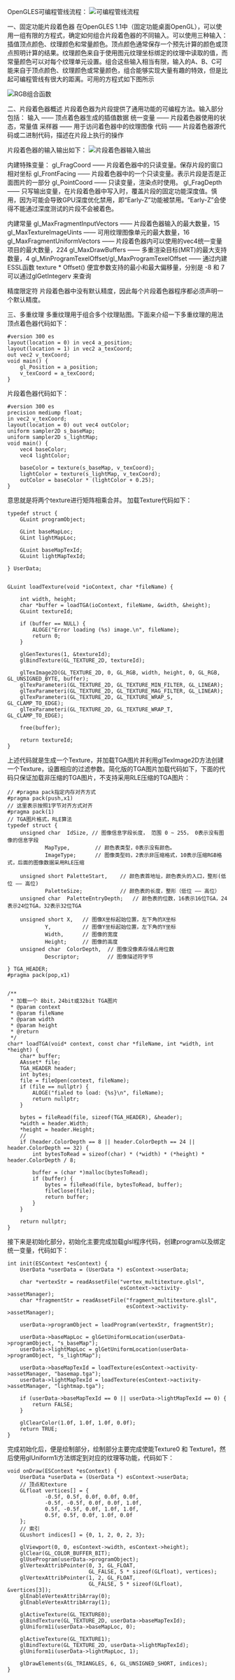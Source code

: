 OpenGLES可编程管线流程：
![可编程管线流程](http://upload-images.jianshu.io/upload_images/2103804-1953a2400b801c00.png?imageMogr2/auto-orient/strip%7CimageView2/2/w/1240)

一、固定功能片段着色器
在OpenGLES 1.1中（固定功能桌面OpenGL），可以使用一组有限的方程式，确定如何组合片段着色器的不同输入。可以使用三种输入：插值顶点颜色、纹理颜色和常量颜色。顶点颜色通常保存一个预先计算的颜色或顶点照明计算的结果。纹理颜色来自于使用图元纹理坐标绑定的纹理中读取的值，而常量颜色可以对每个纹理单元设置。组合这些输入相当有限，输入的A、B、C可能来自于顶点颜色、纹理颜色或常量颜色，组合能够实现大量有趣的特效，但是比起可编程管线有很大的距离。可用的方程式如下图所示

![RGB组合函数](http://upload-images.jianshu.io/upload_images/2103804-8cae565f101717a3.png?imageMogr2/auto-orient/strip%7CimageView2/2/w/1240)

二、片段着色器概述
片段着色器为片段提供了通用功能的可编程方法。输入部分包括：
输入 —— 顶点着色器生成的插值数据
统一变量 —— 片段着色器使用的状态，常量值
采样器 —— 用于访问着色器中的纹理图像
代码 —— 片段着色器源代码或二进制代码，描述在片段上执行的操作

片段着色器的输入输出如下：
![片段着色器输入输出](http://upload-images.jianshu.io/upload_images/2103804-3af4311b69e0051f.png?imageMogr2/auto-orient/strip%7CimageView2/2/w/1240)

内建特殊变量：
gl_FragCoord —— 片段着色器中的只读变量。保存片段的窗口相对坐标
gl_FrontFacing —— 片段着色器中的一个只读变量。表示片段是否是正面图片的一部分
gl_PointCoord —— 只读变量，渲染点时使用。
gl_FragDepth —— 只写输出变量，在片段着色器中写入时，覆盖片段的固定功能深度值。慎用，因为可能会导致GPU深度优化禁用，即“Early-Z”功能被禁用。“Early-Z”会使得不能通过深度测试的片段不会被着色。

内建常量
gl_MaxFragmentInputVectors —— 片段着色器输入的最大数量，15
gl_MaxTextureImageUints —— 可用纹理图像单元的最大数量，16
gl_MaxFragmentUniformVectors —— 片段着色器内可以使用的vec4统一变量项目的最大数量，224
gl_MaxDrawBuffers —— 多重渲染目标(MRT)的最大支持数量，4
gl_MinProgramTexelOffset/gl_MaxProgramTexelOffset —— 通过内建ESSL函数 texture * Offset() 便宜参数支持的最小和最大偏移量，分别是 -8 和 7
可以通过glGetIntegerv 来查询

精度限定符
片段着色器中没有默认精度，因此每个片段着色器程序都必须声明一个默认精度。

三、多重纹理
多重纹理用于组合多个纹理贴图。下面来介绍一下多重纹理的用法
顶点着色器代码如下：
```
#version 300 es
layout(location = 0) in vec4 a_position;
layout(location = 1) in vec2 a_texCoord;
out vec2 v_texCoord;
void main() {
    gl_Position = a_position;
    v_texCoord = a_texCoord;
}
```
片段着色器代码如下：
```
#version 300 es
precision mediump float;
in vec2 v_texCoord;
layout(location = 0) out vec4 outColor;
uniform sampler2D s_baseMap;
uniform sampler2D s_lightMap;
void main() {
    vec4 baseColor;
    vec4 lightColor;

    baseColor = texture(s_baseMap, v_texCoord);
    lightColor = texture(s_lightMap, v_texCoord);
    outColor = baseColor * (lightColor + 0.25);
}
```
意思就是将两个texture进行矩阵相乘合并。
加载Texture代码如下：
```
typedef struct {
    GLuint programObject;

    GLint baseMapLoc;
    GLint lightMapLoc;

    GLuint baseMapTexId;
    GLuint lightMapTexId;

} UserData;


GLuint loadTexture(void *ioContext, char *fileName) {

    int width, height;
    char *buffer = loadTGA(ioContext, fileName, &width, &height);
    GLuint textureId;

    if (buffer == NULL) {
        ALOGE("Error loading (%s) image.\n", fileName);
        return 0;
    }

    glGenTextures(1, &textureId);
    glBindTexture(GL_TEXTURE_2D, textureId);

    glTexImage2D(GL_TEXTURE_2D, 0, GL_RGB, width, height, 0, GL_RGB, GL_UNSIGNED_BYTE, buffer);
    glTexParameteri(GL_TEXTURE_2D, GL_TEXTURE_MIN_FILTER, GL_LINEAR);
    glTexParameteri(GL_TEXTURE_2D, GL_TEXTURE_MAG_FILTER, GL_LINEAR);
    glTexParameteri(GL_TEXTURE_2D, GL_TEXTURE_WRAP_S, GL_CLAMP_TO_EDGE);
    glTexParameteri(GL_TEXTURE_2D, GL_TEXTURE_WRAP_T, GL_CLAMP_TO_EDGE);

    free(buffer);

    return textureId;
}
```
上述代码就是生成一个Texture，并加载TGA图片并利用glTexImage2D方法创建一个Texture，设置相应的过滤参数。简化版的TGA图片加载代码如下，下面的代码只保证加载非压缩的TGA图片，不支持采用RLE压缩的TGA图片：
```
// #pragma pack指定内存对齐方式
#pragma pack(push,x1)
// 这里表示按照1字节对齐方式对齐
#pragma pack(1)
// TGA图片格式，RLE算法
typedef struct {
    unsigned char  IdSize, // 图像信息字段长度， 范围 0 ~ 255， 0表示没有图像的信息字段
            MapType,        // 颜色表类型，0表示没有颜色。
            ImageType;      // 图像类型码，2表示非压缩格式，10表示压缩RGB格式，后面的图像数据采用RLE压缩

    unsigned short PaletteStart,    // 颜色表首地址，颜色表头的入口，整形(低位 —— 高位)
            PaletteSize;            // 颜色表的长度，整形（低位 —— 高位）
    unsigned char  PaletteEntryDepth;   // 颜色表的位数，16表示16位TGA，24表示24位TGA，32表示32位TGA

    unsigned short X,   // 图像X坐标起始位置，左下角的X坐标
            Y,          // 图像Y坐标起始位置，左下角的Y坐标
            Width,      // 图像的宽度
            Height;     // 图像的高度
    unsigned char  ColorDepth,  // 图像没像素存储占用位数
            Descriptor;         // 图像描述符字节

} TGA_HEADER;
#pragma pack(pop,x1)


/**
 * 加载一个 8bit，24bit或32bit TGA图片
 * @param context
 * @param fileName
 * @param width
 * @param height
 * @return
 */
char* loadTGA(void* context, const char *fileName, int *width, int *height) {
    char* buffer;
    AAsset* file;
    TGA_HEADER header;
    int bytes;
    file = fileOpen(context, fileName);
    if (file == nullptr) {
        ALOGE("fialed to load: {%s}\n", fileName);
        return nullptr;
    }

    bytes = fileRead(file, sizeof(TGA_HEADER), &header);
    *width = header.Width;
    *height = header.Height;
    //
    if (header.ColorDepth == 8 || header.ColorDepth == 24 || header.ColorDepth == 32) {
        int bytesToRead = sizeof(char) * (*width) * (*height) * header.ColorDepth / 8;

        buffer = (char *)malloc(bytesToRead);
        if (buffer) {
            bytes = fileRead(file, bytesToRead, buffer);
            fileClose(file);
            return buffer;
        }
    }

    return nullptr;
}
```
接下来是初始化部分，初始化主要完成加载glsl程序代码，创建program以及绑定统一变量，代码如下：
```
int init(ESContext *esContext) {
    UserData *userData = (UserData *) esContext->userData;

    char *vertexStr = readAssetFile("vertex_multitexture.glsl",
                                    esContext->activity->assetManager);
    char *fragmentStr = readAssetFile("fragment_multitexture.glsl",
                                      esContext->activity->assetManager);

    userData->programObject = loadProgram(vertexStr, fragmentStr);

    userData->baseMapLoc = glGetUniformLocation(userData->programObject, "s_baseMap");
    userData->lightMapLoc = glGetUniformLocation(userData->programObject, "s_lightMap");

    userData->baseMapTexId = loadTexture(esContext->activity->assetManager, "basemap.tga");
    userData->lightMapTexId = loadTexture(esContext->activity->assetManager, "lightmap.tga");

    if (userData->baseMapTexId == 0 || userData->lightMapTexId == 0) {
        return FALSE;
    }

    glClearColor(1.0f, 1.0f, 1.0f, 0.0f);
    return TRUE;
}
```
完成初始化后，便是绘制部分，绘制部分主要完成使能Texture0 和 Texture1，然后使用glUniform1i方法绑定到对应的纹理等功能，代码如下：
```
void onDraw(ESContext *esContext) {
    UserData *userData = (UserData *) esContext->userData;
    // 顶点和texture
    GLfloat vertices[] = {
            -0.5f, 0.5f, 0.0f, 0.0f, 0.0f,
            -0.5f, -0.5f, 0.0f, 0.0f, 1.0f,
            0.5f, -0.5f, 0.0f, 1.0f, 1.0f,
            0.5f, 0.5f, 0.0f, 1.0f, 0.0f
    };
    // 索引
    GLushort indices[] = {0, 1, 2, 0, 2, 3};

    glViewport(0, 0, esContext->width, esContext->height);
    glClear(GL_COLOR_BUFFER_BIT);
    glUseProgram(userData->programObject);
    glVertexAttribPointer(0, 3, GL_FLOAT,
                          GL_FALSE, 5 * sizeof(GLfloat), vertices);
    glVertexAttribPointer(1, 2, GL_FLOAT,
                          GL_FALSE, 5 * sizeof(GLfloat), &vertices[3]);
    glEnableVertexAttribArray(0);
    glEnableVertexAttribArray(1);

    glActiveTexture(GL_TEXTURE0);
    glBindTexture(GL_TEXTURE_2D, userData->baseMapTexId);
    glUniform1i(userData->baseMapLoc, 0);

    glActiveTexture(GL_TEXTURE1);
    glBindTexture(GL_TEXTURE_2D, userData->lightMapTexId);
    glUniform1i(userData->lightMapLoc, 1);

    glDrawElements(GL_TRIANGLES, 6, GL_UNSIGNED_SHORT, indices);
}
```
